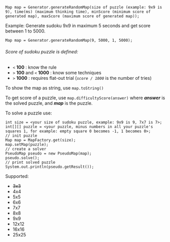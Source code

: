     
    Map map = Generator.generateRandomMap(size of puzzle (example: 9x9 is 9), time(ms) (maximum thinking time), minScore (minimum score of generated map), maxScore (maximum score of generated map));
Example: Generate sudoku 9x9 in maximum 5 seconds and get score between 1 to 5000.

    Map map = Generator.generateRandomMap(9, 5000, 1, 5000);
    
###### Score of sudoku puzzle is defined:
+ `<` **100** : know the rule
+ `>` **100** and `<` **1000** : know some techniques
+  `>` **1000** : requires flat-out trial (_`score / 1000`_ is the number of tries)

To show the map as string, use `map.toString()`

To get score of a puzzle, use `map.difficultyScore(answer)` where **_answer_** is the solved puzzle, and **_map_** is the puzzle.

To solve a puzzle use:

    int size = <your size of sudoku puzzle, example: 9x9 is 9, 7x7 is 7>;
    int[][] puzzle = <your puzzle, minus numbers in all your puzzle's squares 1, for example: empty square 0 becomes -1, 1 becomes 0>;
    // init puzzle
    Map map = MapFactory.get(size);
    map.setMap(puzzle);
    // create a solver
    PseudoMap pseudo = new PseudoMap(map);
    pseudo.solve();
    // print solved puzzle
    System.out.println(pseudo.getResult());
    

Supported:
- ~~3x3~~
- 4x4
- 5x5
- 6x6
- 7x7
- 8x8
- 9x9
- 12x12
- 16x16
- 25x25
